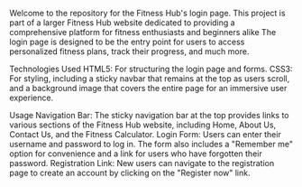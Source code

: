Welcome to the repository for the Fitness Hub's login page. 
This project is part of a larger Fitness Hub website dedicated to providing a comprehensive platform for fitness enthusiasts and beginners alike
The login page is designed to be the entry point for users to access personalized fitness plans, track their progress, and much more.


Technologies Used
HTML5: For structuring the login page and forms.
CSS3: For styling, including a sticky navbar that remains at the top as users scroll, and a background image that covers the entire page for an immersive user experience.



Usage
Navigation Bar: The sticky navigation bar at the top provides links to various sections of the Fitness Hub website, including Home, About Us, Contact Us, and the Fitness Calculator.
Login Form: Users can enter their username and password to log in. The form also includes a "Remember me" option for convenience and a link for users who have forgotten their password.
Registration Link: New users can navigate to the registration page to create an account by clicking on the "Register now" link.
